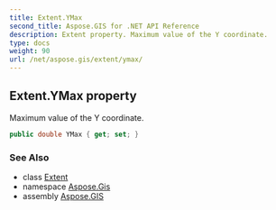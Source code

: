 ```yaml
---
title: Extent.YMax
second_title: Aspose.GIS for .NET API Reference
description: Extent property. Maximum value of the Y coordinate.
type: docs
weight: 90
url: /net/aspose.gis/extent/ymax/
---
```

## Extent.YMax property

Maximum value of the Y coordinate.

```csharp
public double YMax { get; set; }
```

### See Also

* class [Extent](../)
* namespace [Aspose.Gis](../../extent/)
* assembly [Aspose.GIS](../../../)


